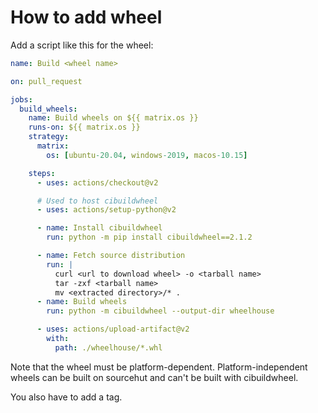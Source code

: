 # How to add wheel

Add a script like this for the wheel:

```yaml
name: Build <wheel name>

on: pull_request

jobs:
  build_wheels:
    name: Build wheels on ${{ matrix.os }}
    runs-on: ${{ matrix.os }}
    strategy:
      matrix:
        os: [ubuntu-20.04, windows-2019, macos-10.15]

    steps:
      - uses: actions/checkout@v2

      # Used to host cibuildwheel
      - uses: actions/setup-python@v2

      - name: Install cibuildwheel
        run: python -m pip install cibuildwheel==2.1.2

      - name: Fetch source distribution
        run: |
          curl <url to download wheel> -o <tarball name>
          tar -zxf <tarball name>
          mv <extracted directory>/* .
      - name: Build wheels
        run: python -m cibuildwheel --output-dir wheelhouse

      - uses: actions/upload-artifact@v2
        with:
          path: ./wheelhouse/*.whl
```

Note that the wheel must be platform-dependent.  Platform-independent wheels
can be built on sourcehut and can't be built with cibuildwheel.

You also have to add a tag.
